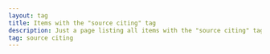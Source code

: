 ```yaml
---
layout: tag
title: Items with the "source citing" tag
description: Just a page listing all items with the "source citing" tag
tag: source citing
---
```

